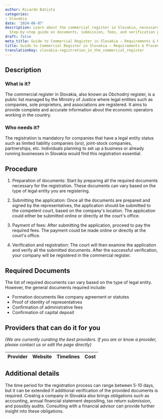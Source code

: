 ```yaml
---
author: Ricardo Batista
categories:
- Slovakia
date: '2024-06-07'
description: Learn about the commercial register in Slovakia, necessary for companies.
  Step-by-step guide on documents, submission, fees, and verification process.
draft: false
meta_title: Guide to Commercial Register in Slovakia – Requirements & Procedure
title: Guide to Commercial Register in Slovakia – Requirements & Procedure
translationKey: slovakia-registration_in_the_commercial_register
---
```


## Description
### What is it?
The commercial register in Slovakia, also known as Obchodný register, is a public list managed by the Ministry of Justice where legal entities such as companies, sole proprietors, and associations are registered. It aims to provide complete and accurate information about the economic operators working in the country.

### Who needs it?
The registration is mandatory for companies that have a legal entity status such as limited liability companies (sro), joint-stock companies, partnerships, etc. Individuals planning to set up a business or already running businesses in Slovakia would find this registration essential.

## Procedure
1. Preparation of documents: Start by preparing all the required documents necessary for the registration. These documents can vary based on the type of legal entity you are registering.

2. Submitting the application: Once all the documents are prepared and signed by the representatives, the application should be submitted to the competent court, based on the company's location. The application could either be submitted online or directly at the court's office.

3. Payment of fees: After submitting the application, proceed to pay the required fees. The payment could be made online or directly at the court's office.

4. Verification and registration: The court will then examine the application and verify all the submitted documents. After the successful verification, your company will be registered in the commercial register.

## Required Documents
The list of required documents can vary based on the type of legal entity. However, the general documents required include:

- Formation documents like company agreement or statutes
- Proof of identity of representatives
- Confirmation of administrative fees
- Confirmation of capital deposit

## Providers that can do it for you

_(We are currently curating the best providers. If you are or know a provider, please contact us or edit the page directly)_

| Provider        |     Website     |     Timelines    |       Cost      |
| --------------- | --------------- |  :-------------: | :-------------: |

## Additional details
The time period for the registration process can range between 5-10 days, but it can be extended if additional verification of the provided documents is required.
Creatng a company in Slovakia also brings obligations such as accounting, annual financial statement depositing, tax return submission, and possibly audits. Consulting with a financial advisor can provide further insight into these obligations.